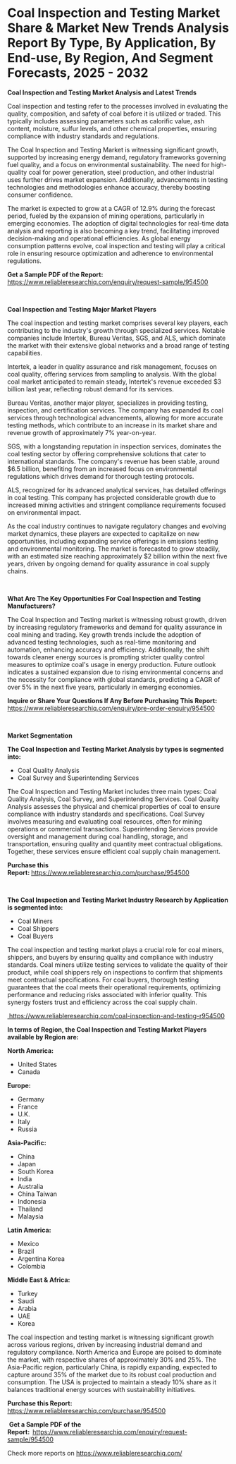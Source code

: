 <p><h1>Coal Inspection and Testing Market Share & Market New Trends Analysis Report By Type, By Application, By End-use, By Region, And Segment Forecasts, 2025 - 2032</h1></p><p><strong>Coal Inspection and Testing Market Analysis and Latest Trends</strong></p>
<p><p>Coal inspection and testing refer to the processes involved in evaluating the quality, composition, and safety of coal before it is utilized or traded. This typically includes assessing parameters such as calorific value, ash content, moisture, sulfur levels, and other chemical properties, ensuring compliance with industry standards and regulations. </p><p>The Coal Inspection and Testing Market is witnessing significant growth, supported by increasing energy demand, regulatory frameworks governing fuel quality, and a focus on environmental sustainability. The need for high-quality coal for power generation, steel production, and other industrial uses further drives market expansion. Additionally, advancements in testing technologies and methodologies enhance accuracy, thereby boosting consumer confidence.</p><p>The market is expected to grow at a CAGR of 12.9% during the forecast period, fueled by the expansion of mining operations, particularly in emerging economies. The adoption of digital technologies for real-time data analysis and reporting is also becoming a key trend, facilitating improved decision-making and operational efficiencies. As global energy consumption patterns evolve, coal inspection and testing will play a critical role in ensuring resource optimization and adherence to environmental regulations.</p></p>
<p><strong>Get a Sample PDF of the Report:&nbsp;</strong> <a href="https://www.reliableresearchiq.com/enquiry/request-sample/954500?utm_campaign=2297&utm_medium=2&utm_source=Github&utm_content=ia&utm_term=07032025&utm_id=coal-inspection-and-testing">https://www.reliableresearchiq.com/enquiry/request-sample/954500</a></p>
<p>&nbsp;</p>
<p><strong>Coal Inspection and Testing Major Market Players</strong></p>
<p><p>The coal inspection and testing market comprises several key players, each contributing to the industry's growth through specialized services. Notable companies include Intertek, Bureau Veritas, SGS, and ALS, which dominate the market with their extensive global networks and a broad range of testing capabilities.</p><p>Intertek, a leader in quality assurance and risk management, focuses on coal quality, offering services from sampling to analysis. With the global coal market anticipated to remain steady, Intertek's revenue exceeded $3 billion last year, reflecting robust demand for its services.</p><p>Bureau Veritas, another major player, specializes in providing testing, inspection, and certification services. The company has expanded its coal services through technological advancements, allowing for more accurate testing methods, which contribute to an increase in its market share and revenue growth of approximately 7% year-on-year.</p><p>SGS, with a longstanding reputation in inspection services, dominates the coal testing sector by offering comprehensive solutions that cater to international standards. The company's revenue has been stable, around $6.5 billion, benefiting from an increased focus on environmental regulations which drives demand for thorough testing protocols.</p><p>ALS, recognized for its advanced analytical services, has detailed offerings in coal testing. This company has projected considerable growth due to increased mining activities and stringent compliance requirements focused on environmental impact.</p><p>As the coal industry continues to navigate regulatory changes and evolving market dynamics, these players are expected to capitalize on new opportunities, including expanding service offerings in emissions testing and environmental monitoring. The market is forecasted to grow steadily, with an estimated size reaching approximately $2 billion within the next five years, driven by ongoing demand for quality assurance in coal supply chains.</p></p>
<p>&nbsp;</p>
<p><strong>What Are The Key Opportunities For Coal Inspection and Testing Manufacturers?</strong></p>
<p><p>The Coal Inspection and Testing market is witnessing robust growth, driven by increasing regulatory frameworks and demand for quality assurance in coal mining and trading. Key growth trends include the adoption of advanced testing technologies, such as real-time monitoring and automation, enhancing accuracy and efficiency. Additionally, the shift towards cleaner energy sources is prompting stricter quality control measures to optimize coal's usage in energy production. Future outlook indicates a sustained expansion due to rising environmental concerns and the necessity for compliance with global standards, predicting a CAGR of over 5% in the next five years, particularly in emerging economies.</p></p>
<p><strong>Inquire or Share Your Questions If Any Before Purchasing This Report:</strong> <a href="https://www.reliableresearchiq.com/enquiry/pre-order-enquiry/954500?utm_campaign=2297&utm_medium=2&utm_source=Github&utm_content=ia&utm_term=07032025&utm_id=coal-inspection-and-testing">https://www.reliableresearchiq.com/enquiry/pre-order-enquiry/954500</a></p>
<p>&nbsp;</p>
<p><strong>Market Segmentation</strong></p>
<p><strong>The Coal Inspection and Testing Market Analysis by types is segmented into:</strong></p>
<p><ul><li>Coal Quality Analysis</li><li>Coal Survey and Superintending Services</li></ul></p>
<p><p>The Coal Inspection and Testing Market includes three main types: Coal Quality Analysis, Coal Survey, and Superintending Services. Coal Quality Analysis assesses the physical and chemical properties of coal to ensure compliance with industry standards and specifications. Coal Survey involves measuring and evaluating coal resources, often for mining operations or commercial transactions. Superintending Services provide oversight and management during coal handling, storage, and transportation, ensuring quality and quantity meet contractual obligations. Together, these services ensure efficient coal supply chain management.</p></p>
<p><strong>Purchase this Report:&nbsp;</strong><a href="https://www.reliableresearchiq.com/purchase/954500?utm_campaign=2297&utm_medium=2&utm_source=Github&utm_content=ia&utm_term=07032025&utm_id=coal-inspection-and-testing">https://www.reliableresearchiq.com/purchase/954500</a></p>
<p>&nbsp;</p>
<p><strong>The Coal Inspection and Testing Market Industry Research by Application is segmented into:</strong></p>
<p><ul><li>Coal Miners</li><li>Coal Shippers</li><li>Coal Buyers</li></ul></p>
<p><p>The coal inspection and testing market plays a crucial role for coal miners, shippers, and buyers by ensuring quality and compliance with industry standards. Coal miners utilize testing services to validate the quality of their product, while coal shippers rely on inspections to confirm that shipments meet contractual specifications. For coal buyers, thorough testing guarantees that the coal meets their operational requirements, optimizing performance and reducing risks associated with inferior quality. This synergy fosters trust and efficiency across the coal supply chain.</p></p>
<p><a href="https://www.reliableresearchiq.com/coal-inspection-and-testing-r954500?utm_campaign=2297&utm_medium=2&utm_source=Github&utm_content=ia&utm_term=07032025&utm_id=coal-inspection-and-testing">&nbsp;https://www.reliableresearchiq.com/coal-inspection-and-testing-r954500</a></p>
<p><strong>In terms of Region, the Coal Inspection and Testing Market Players available by Region are:</strong></p>
<p>
    <p> <strong> North America: </strong>
        <ul>
            <li>United States</li>
            <li>Canada</li>
        </ul>
        </p> 
    <p> <strong> Europe: </strong>
        <ul>
            <li>Germany</li>
            <li>France</li>
            <li>U.K.</li>
            <li>Italy</li>
            <li>Russia</li>
        </ul>
        </p> 
    <p> <strong> Asia-Pacific: </strong>
        <ul>
            <li>China</li>
            <li>Japan</li>
            <li>South Korea</li>
            <li>India</li>
            <li>Australia</li>
            <li>China Taiwan</li>
            <li>Indonesia</li>
            <li>Thailand</li>
            <li>Malaysia</li>
        </ul>
        </p> 
    <p> <strong> Latin America: </strong>
        <ul>
            <li>Mexico</li>
            <li>Brazil</li>
            <li>Argentina Korea</li>
            <li>Colombia</li>
        </ul>
        </p> 
    <p> <strong> Middle East & Africa: </strong>
        <ul>
            <li>Turkey</li>
            <li>Saudi</li>
            <li>Arabia</li>
            <li>UAE</li>
            <li>Korea</li>
        </ul>
    </p>
    </p>
<p><p>The coal inspection and testing market is witnessing significant growth across various regions, driven by increasing industrial demand and regulatory compliance. North America and Europe are poised to dominate the market, with respective shares of approximately 30% and 25%. The Asia-Pacific region, particularly China, is rapidly expanding, expected to capture around 35% of the market due to its robust coal production and consumption. The USA is projected to maintain a steady 10% share as it balances traditional energy sources with sustainability initiatives.</p></p>
<p><strong>Purchase this Report: </strong><a href="https://www.reliableresearchiq.com/purchase/954500?utm_campaign=2297&utm_medium=2&utm_source=Github&utm_content=ia&utm_term=07032025&utm_id=coal-inspection-and-testing">https://www.reliableresearchiq.com/purchase/954500</a></p>
<p>&nbsp;<strong>Get a Sample PDF of the Report:&nbsp;&nbsp;</strong><a href="https://www.reliableresearchiq.com/enquiry/request-sample/954500?utm_campaign=2297&utm_medium=2&utm_source=Github&utm_content=ia&utm_term=07032025&utm_id=coal-inspection-and-testing">https://www.reliableresearchiq.com/enquiry/request-sample/954500</a></p>
<p><strong></strong></p>
<p>Check more reports on <a href="https://www.reliableresearchiq.com/?utm_campaign=2297&utm_medium=2&utm_source=Github&utm_content=ia&utm_term=07032025&utm_id=coal-inspection-and-testing">https://www.reliableresearchiq.com/</a></p>